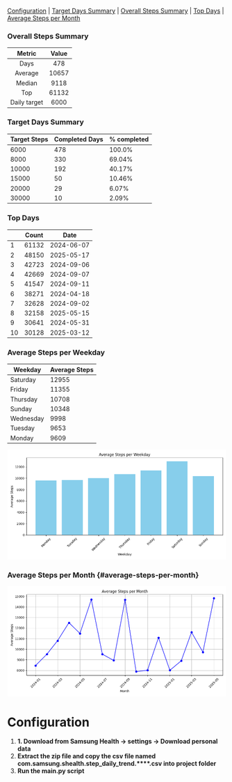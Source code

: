 [Configuration](#configuration) |
[Target Days Summary](#target-days-summary) |
[Overall Steps Summary](#overall-steps-summary) |
[Top Days](#top-days) |
[Average Steps per Month](#average-steps-per-month)


 ### Overall Steps Summary

|     Metric          |   Value     |
|:------------------:|:-----------:|
| Days               |   478    |
| Average      |   10657     |
| Median       |   9118     |
| Top           |  61132     |
| Daily target           |  6000    |

 ### Target Days Summary

| Target Steps | Completed Days | % completed    |
|--------------|----------------|-------|
| 6000         | 478           | 100.0% |
| 8000         | 330           | 69.04% |
| 10000         | 192           | 40.17% |
| 15000         | 50           | 10.46% |
| 20000         | 29           | 6.07% |
| 30000         | 10           | 2.09% |

### Top Days

|   | Count | Date |
|---|--------------|------|
| 1 | 61132 | 2024-06-07 |
| 2 | 48150 | 2025-05-17 |
| 3 | 42723 | 2024-09-06 |
| 4 | 42669 | 2024-09-07 |
| 5 | 41547 | 2024-09-11 |
| 6 | 38271 | 2024-04-18 |
| 7 | 32628 | 2024-09-02 |
| 8 | 32158 | 2025-05-15 |
| 9 | 30641 | 2024-05-31 |
| 10 | 30128 | 2025-03-12 |

### Average Steps per Weekday

| Weekday   | Average Steps |
|-----------|----------------|
| Saturday | 12955 |
| Friday | 11355 |
| Thursday | 10708 |
| Sunday | 10348 |
| Wednesday | 9998 |
| Tuesday | 9653 |
| Monday | 9609 |

![Average Steps per Weekday](avg_steps_per_weekday.png)

### Average Steps per Month {#average-steps-per-month}

![Average Steps per Month](avg_steps_per_month.png)

# Configuration
1. **1. Download from Samsung Health -> settings -> Download personal data**
2. **Extract the zip file and copy the csv file named com.samsung.shealth.step_daily_trend.****.csv into project folder**
3. **Run the main.py script**

